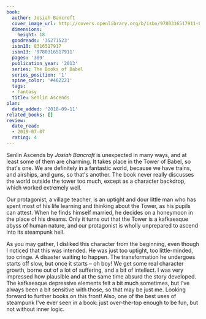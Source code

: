 ```yaml
---
book:
  author: Josiah Bancroft
  cover_image_url: http://covers.openlibrary.org/b/isbn/9780316517911-L.jpg
  dimensions:
    height: 18
  goodreads: '35271523'
  isbn10: 0316517917
  isbn13: '9780316517911'
  pages: '389'
  publication_year: '2013'
  series: The Books of Babel
  series_position: '1'
  spine_color: '#462221'
  tags:
  - fantasy
  title: Senlin Ascends
plan:
  date_added: '2018-09-11'
related_books: []
review:
  date_read:
  - 2019-07-07
  rating: 4
---
```


Senlin Ascends by *Josiah Bancroft* is unexpected in many ways, and at least some of them are charming. It takes place
in the Tower of Babel, so that's one. We are definitely in a fantastic world, because we have trains, and airships, and
guns, so that's another. The book never really discusses the world outside the tower too much, except as a character
backdrop, which worked extremely well.

Our protagonist, a village teacher, is an uptight and dour little man who has spent most of his life learning and
thinking about the Tower, as his pupils can attest. When he finds himself married, he decides on a honeymoon in the
place of his dreams. Only it turns out that the Tower is a kafkaesque abyss of human nature, and our protagonist is
wholly unprepared to ascend into its steampunk hell.

As you may gather, I disliked this character from the beginning, even though I noticed that this was intended. He was
just too uptight, too little-minded, too cringe. A disaster waiting to happen. The transformation he undergoes starts
off slow, but once it starts – oh boy! We get some real character growth, borne out of a lot of suffering, and a bit of
intellect. I was very impressed how plausible and at the same time absurd the story developed. The kafkaesque depressive
elements felt a bit much sometimes, but I've always been a bit sensitive with those, so that may be just me. Looking
forward to further books on this front! Also, one of the best uses of steampunk I've ever seen in a book: just
over-the-top enough to be fun, but not without inner logic.
